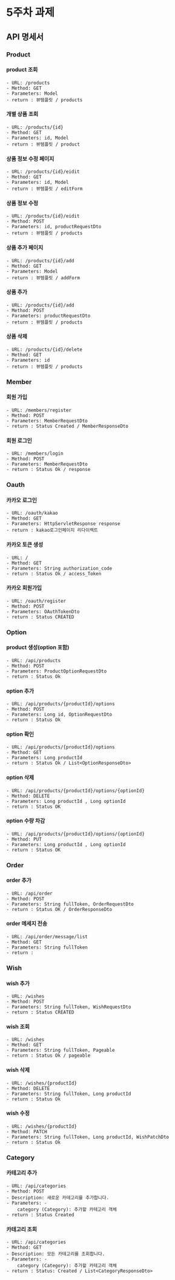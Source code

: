 # 5주차 과제

## API 명세서
### Product
#### product 조회
    - URL: /products
    - Method: GET
    - Parameters: Model
    - return : 뷰템플릿 / products
#### 개별 상품 조회
    - URL: /products/{id}
    - Method: GET
    - Parameters: id, Model
    - return : 뷰템플릿 / product
#### 상품 정보 수정 페이지
    - URL: /products/{id}/eidit
    - Method: GET
    - Parameters: id, Model
    - return : 뷰템플릿 / editForm
#### 상품 정보 수정
    - URL: /products/{id}/eidit
    - Method: POST
    - Parameters: id, productRequestDto
    - return : 뷰템플릿 / products
#### 상품 추가 페이지
    - URL: /products/{id}/add
    - Method: GET
    - Parameters: Model
    - return : 뷰템플릿 / addForm
#### 상품 추가
    - URL: /products/{id}/add
    - Method: POST
    - Parameters: productRequestDto
    - return : 뷰템플릿 / products
#### 상품 삭제
    - URL: /products/{id}/delete
    - Method: GET
    - Parameters: id
    - return : 뷰템플릿 / products

### Member
#### 회원 가입
    - URL: /members/register
    - Method: POST
    - Parameters: MemberRequestDto
    - return : Status Created / MemberResponseDto
#### 회원 로그인
    - URL: /members/login
    - Method: POST
    - Parameters: MemberRequestDto
    - return : Status Ok / response

### Oauth
#### 카카오 로그인
    - URL: /oauth/kakao
    - Method: GET
    - Parameters: HttpServletResponse response
    - return : kakao로그인페이지 리다이렉트
#### 카카오 토큰 생성
    - URL: /
    - Method: GET
    - Parameters: String authorization_code
    - return : Status Ok / access_Token
#### 카카오 회원가입
    - URL: /oauth/register
    - Method: POST
    - Parameters: OAuthTokenDto
    - return : Status CREATED 

### Option
#### product 생성(option 포함)
    - URL: /api/products
    - Method: POST
    - Parameters: ProductOptionRequestDto
    - return : Status Ok 
#### option 추가
    - URL: /api/products/{productId}/options
    - Method: POST
    - Parameters: Long id, OptionRequestDto
    - return : Status Ok 
#### option 확인
    - URL: /api/products/{productId}/options
    - Method: GET
    - Parameters: Long productId
    - return : Status Ok / List<OptionResponseDto>
#### option 삭제
    - URL: /api/products/{productId}/options/{optionId}
    - Method: DELETE
    - Parameters: Long productId , Long optionId
    - return : Status OK
#### option 수량 차감
    - URL: /api/products/{productId}/options/{optionId}
    - Method: PUT
    - Parameters: Long productId , Long optionId
    - return : Status OK

### Order
#### order 추가
    - URL: /api/order
    - Method: POST
    - Parameters: String fullToken, OrderRequestDto
    - return : Status OK / OrderResponseDto
#### order 메세지 전송
    - URL: /api/order/message/list
    - Method: GET
    - Parameters: String fullToken
    - return : 

### Wish
#### wish 추가
    - URL: /wishes
    - Method: POST
    - Parameters: String fullToken, WishRequestDto
    - return : Status CREATED
#### wish 조회
    - URL: /wishes
    - Method: GET
    - Parameters: String fullToken, Pageable
    - return : Status Ok / pageable
#### wish 삭제
    - URL: /wishes/{productId}
    - Method: DELETE
    - Parameters: String fullToken, Long productId
    - return : Status Ok 
#### wish 수정
    - URL: /wishes/{productId}
    - Method: PATCH
    - Parameters: String fullToken, Long productId, WishPatchDto
    - return : Status Ok 

### Category
#### 카테고리 추가
    - URL: /api/categories
    - Method: POST
    - Description: 새로운 카테고리를 추가합니다.
    - Parameters: -
        category (Category): 추가할 카테고리 객체
    - return : Status Created
#### 카테고리 조회
    - URL: /api/categories
    - Method: GET
    - Description: 모든 카테고리를 조회합니다.
    - Parameters: -
        category (Category): 추가할 카테고리 객체
    - return : Status: Created / List<CategoryResponseDto>